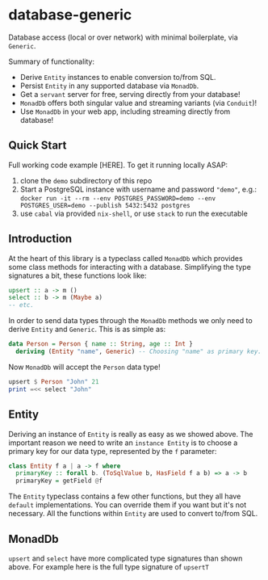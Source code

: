 # database-generic

Database access (local or over network) with minimal boilerplate, via `Generic`.

Summary of functionality:
 - Derive `Entity` instances to enable conversion to/from SQL.
 - Persist `Entity` in any supported database via `MonadDb`.
 - Get a `servant` server for free, serving directly from your database!
 - `MonadDb` offers both singular value and streaming variants (via `Conduit`)!
 - Use `MonadDb` in your web app, including streaming directly from database! 
 
## Quick Start

Full working code example [HERE]. To get it running locally ASAP:
1. clone the `demo` subdirectory of this repo
2. Start a PostgreSQL instance with username and password `"demo"`, e.g.:
  `docker run -it --rm --env POSTGRES_PASSWORD=demo --env POSTGRES_USER=demo --publish 5432:5432 postgres`
3. use `cabal` via provided `nix-shell`, or use `stack` to run the executable

## Introduction

At the heart of this library is a typeclass called `MonadDb` which provides some
class methods for interacting with a database. Simplifying the type signatures a
bit, these functions look like:

``` hs
upsert :: a -> m ()
select :: b -> m (Maybe a)
-- etc.
```

In order to send data types through the `MonadDb` methods we only need to derive
`Entity` and `Generic`. This is as simple as:

``` hs
data Person = Person { name :: String, age :: Int }
  deriving (Entity "name", Generic) -- Choosing "name" as primary key.
```

Now `MonadDb` will accept the `Person` data type!

``` hs
upsert $ Person "John" 21
print =<< select "John"
```

## Entity

Deriving an instance of `Entity` is really as easy as we showed above. The
important reason we need to write an `instance Entity` is to choose a primary
key for our data type, represented by the `f` parameter:

``` hs
class Entity f a | a -> f where
  primaryKey :: forall b. (ToSqlValue b, HasField f a b) => a -> b
  primaryKey = getField @f
```

The `Entity` typeclass contains a few other functions, but they all have
`default` implementations. You can override them if you want but it's not
necessary. All the functions within `Entity` are used to convert to/from SQL.

## MonadDb

`upsert` and `select` have more complicated type signatures than shown above.
For example here is the full type signature of `upsertT`

